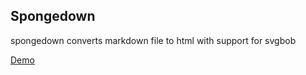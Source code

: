 ## Spongedown

spongedown converts markdown file to html with support for svgbob

[Demo](https://ivanceras.github.io/spongedown/)


